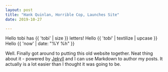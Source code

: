 ```yaml
---
layout: post
title: "Hank Quinlan, Horrible Cop, Launches Site"
date: 2019-10-27

---
```


Hello tobi has {{ 'tobi' | size }} letters!
Hello {{ '*tobi*' | textilize | upcase }}
Hello {{ 'now' | date: "%Y %h" }}

Well. Finally got around to putting this old website together. 
Neat thing about it - powered by [Jekyll](http://jekyllrb.com) and I can use Markdown to author my posts. 
It actually is a lot easier than I thought it was going to be.
